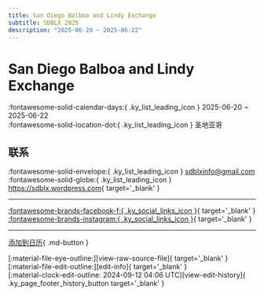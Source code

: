 ```yaml
---
title: San Diego Balboa and Lindy Exchange
subtitle: SDBLX 2025
description: "2025-06-20 ~ 2025-06-22"
---
```


# San Diego Balboa and Lindy Exchange 

:fontawesome-solid-calendar-days:{ .ky_list_leading_icon } 2025-06-20 ~ 2025-06-22  
:fontawesome-solid-location-dot:{ .ky_list_leading_icon } 圣地亚哥  

## 联系

:fontawesome-solid-envelope:{ .ky_list_leading_icon } <sdblxinfo@gmail.com>  
:fontawesome-solid-globe:{ .ky_list_leading_icon } <https://sdblx.wordpress.com>{ target='_blank' }  

---

 [:fontawesome-brands-facebook-f:{ .ky_social_links_icon }](https://www.facebook.com/SDBLX){ target='_blank' } [:fontawesome-brands-instagram:{ .ky_social_links_icon }](https://instagram.com/sandiegoblx){ target='_blank' }

---

[添加到日历](https://swing.news/ics/zh-Hans/2025/us/san-diego-balboa-and-lindy-exchange-2025.ics){ .md-button }

<div class="ky_page_footer" markdown>
<div class="ky_page_footer_trailing" markdown="span">
[:material-file-eye-outline:][view-raw-source-file]{ target='_blank' }
[:material-file-edit-outline:][edit-info]{ target='_blank' }
</div>
<div class="ky_page_footer_leading" markdown="span">
[:material-clock-edit-outline: 2024-09-12 04:06 UTC][view-edit-history]{ .ky_page_footer_history_button target='_blank' }
</div>
</div>

[view-raw-source-file]: https://github.com/swingdance/events/blob/main/2025/us/san-diego-balboa-and-lindy-exchange-2025.json "查看原始源文件"
[edit-info]: https://github.com/swingdance/events/issues/new?assignees=&labels=update+event&projects=&template=03-update_entity.yml&title=%5B2025%2Fus%5D%20San%20Diego%20Balboa%20and%20Lindy%20Exchange&region=us&year=2025&id=san-diego-balboa-and-lindy-exchange-2025&name=San%20Diego%20Balboa%20and%20Lindy%20Exchange&org_id= "编辑信息"

[view-edit-history]: https://github.com/swingdance/events/commits/main/2025/us/san-diego-balboa-and-lindy-exchange-2025.json "查看编辑历史"

